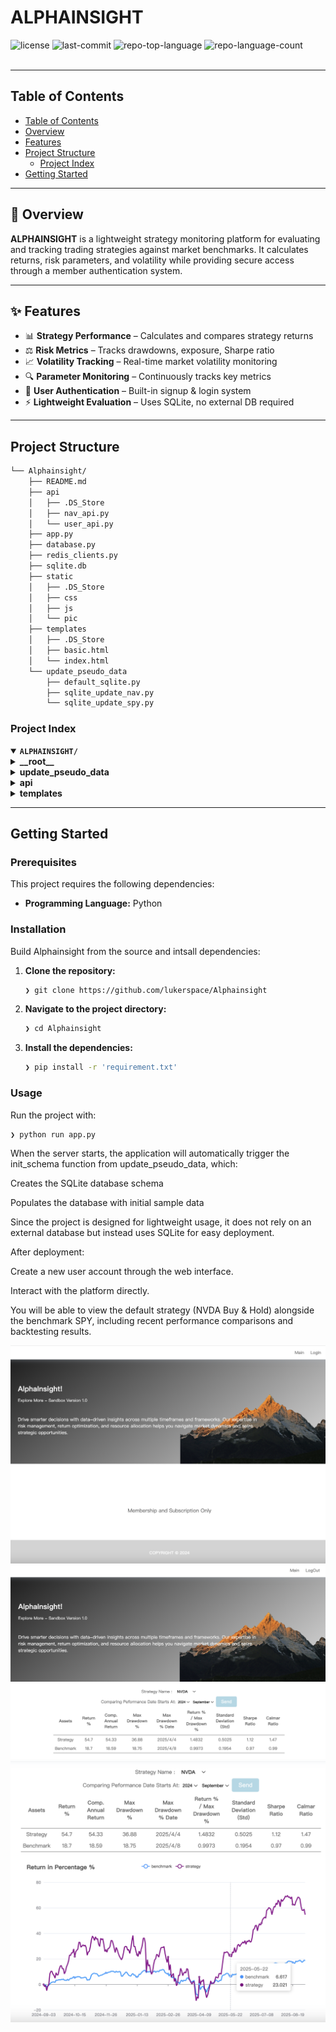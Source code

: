 <div id="top">

# ALPHAINSIGHT

<em></em>

<!-- BADGES -->
<img src="https://img.shields.io/github/license/lukerspace/Alphainsight?style=default&logo=opensourceinitiative&logoColor=white&color=0080ff" alt="license">
<img src="https://img.shields.io/github/last-commit/lukerspace/Alphainsight?style=default&logo=git&logoColor=white&color=0080ff" alt="last-commit">
<img src="https://img.shields.io/github/languages/top/lukerspace/Alphainsight?style=default&color=0080ff" alt="repo-top-language">
<img src="https://img.shields.io/github/languages/count/lukerspace/Alphainsight?style=default&color=0080ff" alt="repo-language-count">

<!-- default option, no dependency badges. -->


<!-- default option, no dependency badges. -->

</div>
<br>

---

## Table of Contents

- [Table of Contents](#table-of-contents)
- [Overview](#overview)
- [Features](#features)
- [Project Structure](#project-structure)
    - [Project Index](#project-index)
- [Getting Started](#getting-started)


---

## 📖 Overview

**ALPHAINSIGHT** is a lightweight strategy monitoring platform for evaluating and tracking trading strategies against market benchmarks. It calculates returns, risk parameters, and volatility while providing secure access through a member authentication system.  

---

## ✨ Features

- 📊 **Strategy Performance** – Calculates and compares strategy returns  
- ⚖️ **Risk Metrics** – Tracks drawdowns, exposure, Sharpe ratio  
- 📈 **Volatility Tracking** – Real-time market volatility monitoring  
- 🔍 **Parameter Monitoring** – Continuously tracks key metrics  
- 🔐 **User Authentication** – Built-in signup & login system  
- ⚡ **Lightweight Evaluation** – Uses SQLite, no external DB required  

---

## Project Structure

```sh
└── Alphainsight/
    ├── README.md
    ├── api
    │   ├── .DS_Store
    │   ├── nav_api.py
    │   └── user_api.py
    ├── app.py
    ├── database.py
    ├── redis_clients.py
    ├── sqlite.db
    ├── static
    │   ├── .DS_Store
    │   ├── css
    │   ├── js
    │   └── pic
    ├── templates
    │   ├── .DS_Store
    │   ├── basic.html
    │   └── index.html
    └── update_pseudo_data
        ├── default_sqlite.py
        ├── sqlite_update_nav.py
        └── sqlite_update_spy.py
```

### Project Index

<details open>
	<summary><b><code>ALPHAINSIGHT/</code></b></summary>
	<!-- __root__ Submodule -->
	<details>
		<summary><b>__root__</b></summary>
		<blockquote>
			<div class='directory-path' style='padding: 8px 0; color: #666;'>
				<code><b>⦿ __root__</b></code>
			<table style='width: 100%; border-collapse: collapse;'>
			<thead>
				<tr style='background-color: #f8f9fa;'>
					<th style='width: 30%; text-align: left; padding: 8px;'>File Name</th>
					<th style='text-align: left; padding: 8px;'>Summary</th>
				</tr>
			</thead>
				<tr style='border-bottom: 1px solid #eee;'>
					<td style='padding: 8px;'><b><a href='https://github.com/lukerspace/Alphainsight/blob/master/database.py'>database.py</a></b></td>
					<td style='padding: 8px;'>Code>❯ REPLACE-ME</code></td>
				</tr>
				<tr style='border-bottom: 1px solid #eee;'>
					<td style='padding: 8px;'><b><a href='https://github.com/lukerspace/Alphainsight/blob/master/redis_clients.py'>redis_clients.py</a></b></td>
					<td style='padding: 8px;'>Code>❯ REPLACE-ME</code></td>
				</tr>
				<tr style='border-bottom: 1px solid #eee;'>
					<td style='padding: 8px;'><b><a href='https://github.com/lukerspace/Alphainsight/blob/master/app.py'>app.py</a></b></td>
					<td style='padding: 8px;'>Code>❯ REPLACE-ME</code></td>
				</tr>
			</table>
		</blockquote>
	</details>
	<!-- update_pseudo_data Submodule -->
	<details>
		<summary><b>update_pseudo_data</b></summary>
		<blockquote>
			<div class='directory-path' style='padding: 8px 0; color: #666;'>
				<code><b>⦿ update_pseudo_data</b></code>
			<table style='width: 100%; border-collapse: collapse;'>
			<thead>
				<tr style='background-color: #f8f9fa;'>
					<th style='width: 30%; text-align: left; padding: 8px;'>File Name</th>
					<th style='text-align: left; padding: 8px;'>Summary</th>
				</tr>
			</thead>
				<tr style='border-bottom: 1px solid #eee;'>
					<td style='padding: 8px;'><b><a href='https://github.com/lukerspace/Alphainsight/blob/master/update_pseudo_data/sqlite_update_spy.py'>sqlite_update_spy.py</a></b></td>
					<td style='padding: 8px;'>Code>❯ REPLACE-ME</code></td>
				</tr>
				<tr style='border-bottom: 1px solid #eee;'>
					<td style='padding: 8px;'><b><a href='https://github.com/lukerspace/Alphainsight/blob/master/update_pseudo_data/default_sqlite.py'>default_sqlite.py</a></b></td>
					<td style='padding: 8px;'>Code>❯ REPLACE-ME</code></td>
				</tr>
				<tr style='border-bottom: 1px solid #eee;'>
					<td style='padding: 8px;'><b><a href='https://github.com/lukerspace/Alphainsight/blob/master/update_pseudo_data/sqlite_update_nav.py'>sqlite_update_nav.py</a></b></td>
					<td style='padding: 8px;'>Code>❯ REPLACE-ME</code></td>
				</tr>
			</table>
		</blockquote>
	</details>
	<!-- api Submodule -->
	<details>
		<summary><b>api</b></summary>
		<blockquote>
			<div class='directory-path' style='padding: 8px 0; color: #666;'>
				<code><b>⦿ api</b></code>
			<table style='width: 100%; border-collapse: collapse;'>
			<thead>
				<tr style='background-color: #f8f9fa;'>
					<th style='width: 30%; text-align: left; padding: 8px;'>File Name</th>
					<th style='text-align: left; padding: 8px;'>Summary</th>
				</tr>
			</thead>
				<tr style='border-bottom: 1px solid #eee;'>
					<td style='padding: 8px;'><b><a href='https://github.com/lukerspace/Alphainsight/blob/master/api/user_api.py'>user_api.py</a></b></td>
					<td style='padding: 8px;'>Code>❯ REPLACE-ME</code></td>
				</tr>
				<tr style='border-bottom: 1px solid #eee;'>
					<td style='padding: 8px;'><b><a href='https://github.com/lukerspace/Alphainsight/blob/master/api/nav_api.py'>nav_api.py</a></b></td>
					<td style='padding: 8px;'>Code>❯ REPLACE-ME</code></td>
				</tr>
			</table>
		</blockquote>
	</details>
	<!-- templates Submodule -->
	<details>
		<summary><b>templates</b></summary>
		<blockquote>
			<div class='directory-path' style='padding: 8px 0; color: #666;'>
				<code><b>⦿ templates</b></code>
			<table style='width: 100%; border-collapse: collapse;'>
			<thead>
				<tr style='background-color: #f8f9fa;'>
					<th style='width: 30%; text-align: left; padding: 8px;'>File Name</th>
					<th style='text-align: left; padding: 8px;'>Summary</th>
				</tr>
			</thead>
				<tr style='border-bottom: 1px solid #eee;'>
					<td style='padding: 8px;'><b><a href='https://github.com/lukerspace/Alphainsight/blob/master/templates/basic.html'>basic.html</a></b></td>
					<td style='padding: 8px;'>Code>❯ REPLACE-ME</code></td>
				</tr>
				<tr style='border-bottom: 1px solid #eee;'>
					<td style='padding: 8px;'><b><a href='https://github.com/lukerspace/Alphainsight/blob/master/templates/index.html'>index.html</a></b></td>
					<td style='padding: 8px;'>Code>❯ REPLACE-ME</code></td>
				</tr>
			</table>
		</blockquote>
	</details>
</details>

---

## Getting Started

### Prerequisites

This project requires the following dependencies:

- **Programming Language:** Python

### Installation

Build Alphainsight from the source and intsall dependencies:

1. **Clone the repository:**

    ```sh
    ❯ git clone https://github.com/lukerspace/Alphainsight
    ```

2. **Navigate to the project directory:**

    ```sh
    ❯ cd Alphainsight
    ```

3. **Install the dependencies:**

    ```sh
    ❯ pip install -r 'requirement.txt'
    ```

   

### Usage


Run the project with:

    ❯ python run app.py



When the server starts, the application will automatically trigger the init_schema function from update_pseudo_data, which:

Creates the SQLite database schema

Populates the database with initial sample data

Since the project is designed for lightweight usage, it does not rely on an external database but instead uses SQLite for easy deployment.

After deployment:

Create a new user account through the web interface.

Interact with the platform directly.

You will be able to view the default strategy (NVDA Buy & Hold) alongside the benchmark SPY, including recent performance comparisons and backtesting results.



![Dashboard Preview](static/pic/readme1.png "ALPHAINSIGHT Dashboard")
![Dashboard Preview](static/pic/readme2.png "ALPHAINSIGHT Dashboard")
![Dashboard Preview](static/pic/readme3.png "ALPHAINSIGHT Dashboard")



